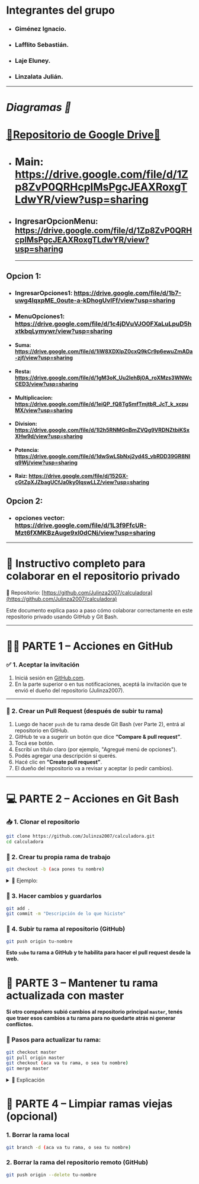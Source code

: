 # **Integrantes del grupo**
- ### Giménez Ignacio.
-  ### Lafflito Sebastián.
-  ### Laje Eluney.
-  ### Linzalata Julián.
---
# *Diagramas 🎨*
# [📁Repositorio de Google Drive📁](https://drive.google.com/drive/folders/1x_et-w2z8UaHlmtC59hXApNz8V6lKHDK?usp=sharing)

- # Main: https://drive.google.com/file/d/1Zp8ZvP0QRHcplMsPgcJEAXRoxgTLdwYR/view?usp=sharing
- ## IngresarOpcionMenu: https://drive.google.com/file/d/1Zp8ZvP0QRHcplMsPgcJEAXRoxgTLdwYR/view?usp=sharing
  ---
 ## Opcion 1:
 - ### IngresarOpciones1: https://drive.google.com/file/d/1b7-uwg4IqxpME_0oute-a-kDhogUvIFf/view?usp=sharing
 - ### MenuOpciones1: https://drive.google.com/file/d/1c4jDVuVJO0FXaLuLpuD5hxtkbqLymywr/view?usp=sharing 
 - #### Suma: https://drive.google.com/file/d/1iW8XDXlpZ0cxQ9kCr9p6ewuZmADa-zjf/view?usp=sharing
 - #### Resta: https://drive.google.com/file/d/1gM3oK_Uu2lehBj0A_roXMzs3WNWcCED3/view?usp=sharing
 - #### Multiplicacion: https://drive.google.com/file/d/1eiQP_fQ8TgSmfTmjtbR_JcT_k_xcpuMX/view?usp=sharing
 - #### Division: https://drive.google.com/file/d/1l2h5RNMGnBmZVQg9VRDNZtbiKSxXHw9d/view?usp=sharing
 - #### Potencia: https://drive.google.com/file/d/1dwSwLSbNxj2yd4S_vbRDD39GR8NIq9Wj/view?usp=sharing
 - #### Raiz: https://drive.google.com/file/d/152GX-cGtZpXJZbagUCfJa0ky0lqswLLZ/view?usp=sharing










  ## Opcion 2:
  - ### opciones vector: https://drive.google.com/file/d/1L3f9FfcUR-Mzt6fXMKBzAuge9xl0dCNj/view?usp=sharing









---
# 📘 Instructivo completo para colaborar en el repositorio privado

🔗 Repositorio: [https://github.com/Julinza2007/calculadora](https://github.com/Julinza2007/calculadora)

Este documento explica paso a paso cómo colaborar correctamente en este repositorio privado usando GitHub y Git Bash.

---

# 🧑‍💻 PARTE 1 – Acciones en GitHub

### ✅ 1. Aceptar la invitación
1. Iniciá sesión en [GitHub.com](https://github.com).
2. En la parte superior o en tus notificaciones, aceptá la invitación que te envió el dueño del repositorio (Julinza2007).

---

### 🔁 2. Crear un Pull Request (después de subir tu rama)
1. Luego de hacer `push` de tu rama desde Git Bash (ver Parte 2), entrá al repositorio en GitHub.
2. GitHub te va a sugerir un botón que dice **“Compare & pull request”**.
3. Tocá ese botón.
4. Escribí un título claro (por ejemplo, "Agregué menú de opciones").
5. Podés agregar una descripción si querés.
6. Hacé clic en **“Create pull request”**.
7. El dueño del repositorio va a revisar y aceptar (o pedir cambios).

---

# 💻 PARTE 2 – Acciones en Git Bash

### 📥 1. Clonar el repositorio

```bash
git clone https://github.com/Julinza2007/calculadora.git
cd calculadora
```


### 🌿 2. Crear tu propia rama de trabajo

```bash
git checkout -b (aca pones tu nombre)
```
<details> <summary> 📌 Ejemplo: </summary>
  
```bash
git checkout -b juan
```
</details>


  
### 💾 3. Hacer cambios y guardarlos
```bash
git add .
git commit -m "Descripción de lo que hiciste"
```



### 🚀 4. Subir tu rama al repositorio (GitHub)
```bash
git push origin tu-nombre
```
**Esto `sube` tu rama a GitHub y te habilita para hacer el pull request desde la web.**





# 🔄 PARTE 3 – Mantener tu rama actualizada con master
**Si otro compañero subió cambios al repositorio principal `master`, tenés que traer esos cambios a tu rama para no quedarte atrás ni generar conflictos.**
### 🧩 Pasos para actualizar tu rama:
```bash
git checkout master
git pull origin master
git checkout (aca va tu rama, o sea tu nombre)
git merge master
```
<details>
<summary> 📌 Explicación</summary>

  ```bash
  git checkout master → Vas a la rama principal.
  git pull origin master → Bajás los últimos cambios del repositorio.
  git checkout tu-nombre → Volvés a tu rama.
  git merge master → Unís los cambios de master con los tuyos.
  ```

</details>





# 🧹 PARTE 4 – Limpiar ramas viejas (opcional)

### 1. Borrar la rama local
```bash
git branch -d (aca va tu rama, o sea tu nombre)
```
### 2. Borrar la rama del repositorio remoto (GitHub)
```bash
git push origin --delete tu-nombre
```
